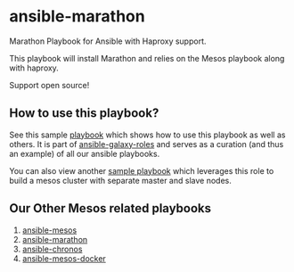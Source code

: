 ansible-marathon
=============

Marathon Playbook for Ansible with Haproxy support.

This playbook will install Marathon and relies on the Mesos playbook along with haproxy.

Support open source!

## How to use this playbook?

See this sample [playbook](https://github.com/AnsibleShipyard/ansible-galaxy-roles/blob/master/playbook.yml)
which shows how to use this playbook as well as others. It is part of [ansible-galaxy-roles](https://github.com/AnsibleShipyard/ansible-galaxy-roles) and
serves as a curation (and thus an example) of all our ansible playbooks.

You can also view another [sample playbook](https://github.com/mhamrah/ansible-mesos-playbook) which leverages this role to build a mesos cluster with separate master and slave nodes.

## Our Other Mesos related playbooks

1. [ansible-mesos](https://github.com/AnsibleShipyard/ansible-mesos)
1. [ansible-marathon](https://github.com/AnsibleShipyard/ansible-marathon)
1. [ansible-chronos](https://github.com/AnsibleShipyard/ansible-chronos)
1. [ansible-mesos-docker](https://github.com/AnsibleShipyard/ansible-mesos-docker)
